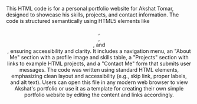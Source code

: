 This HTML code is for a personal portfolio website for Akshat Tomar, designed to showcase his skills, projects, and contact information. The code is structured semantically using HTML5 elements like <header>, <main>, <section>, and <footer>, ensuring accessibility and clarity. It includes a navigation menu, an "About Me" section with a profile image and skills table, a "Projects" section with links to example HTML projects, and a "Contact Me" form that submits user messages. The code was written using standard HTML elements, emphasizing clean layout and accessibility (e.g., skip link, proper labels, and alt text). Users can open this file in any modern web browser to view Akshat's portfolio or use it as a template for creating their own simple portfolio website by editing the content and links accordingly.
